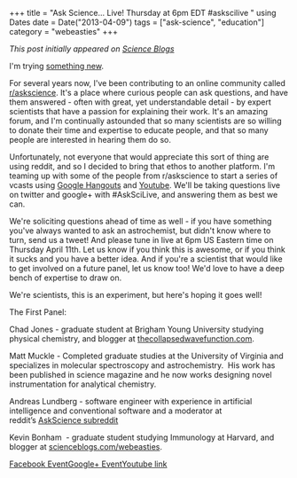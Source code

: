 +++
title = "Ask Science... Live! Thursday at 6pm EDT #askscilive "
using Dates
date = Date("2013-04-09")
tags = ["ask-science", "education"]
category = "webeasties"
+++

_This post initially appeared on [Science Blogs](http://scienceblogs.com/webeasties)_

I'm trying [something new](http://asksciencelive.com/?p=37).

For several years now, I've been contributing to an online community called [r/askscience](http://www.reddit.com/r/askscience). It's a place where curious people can ask questions, and have them answered - often with great, yet understandable detail - by expert scientists that have a passion for explaining their work. It's an amazing forum, and I'm continually astounded that so many scientists are so willing to donate their time and expertise to educate people, and that so many people are interested in hearing them do so.

Unfortunately, not everyone that would appreciate this sort of thing are using reddit, and so I decided to bring that ethos to another platform. I'm teaming up with some of the people from r/askscience to start a series of vcasts using [Google Hangouts](https://plus.google.com/u/0/events/cvgr2vu5eenvdstg1e60kf8taik) and [Youtube](https://www.youtube.com/user/AskScienceLive/). We'll be taking questions live on twitter and google+ with #AskSciLive, and answering them as best we can.

We're soliciting questions ahead of time as well - if you have something you've always wanted to ask an astrochemist, but didn't know where to turn, send us a tweet! And please tune in live at 6pm US Eastern time on Thursday April 11th. Let us know if you think this is awesome, or if you think it sucks and you have a better idea. And if you're a scientist that would like to get involved on a future panel, let us know too! We'd love to have a deep bench of expertise to draw on.

We're scientists, this is an experiment, but here's hoping it goes well!

The First Panel:

Chad Jones - graduate student at Brigham Young University studying physical chemistry, and blogger at [thecollapsedwavefunction.com](http://thecollapsedwavefunction.com).

Matt Muckle - Completed graduate studies at the University of Virginia and specializes in molecular spectroscopy and astrochemistry.  His work has been published in science magazine and he now works designing novel instrumentation for analytical chemistry.

Andreas Lundberg - software engineer with experience in artificial intelligence and conventional software and a moderator at reddit’s [AskScience subreddit](http://www.reddit.com/r/askscience)

Kevin Bonham  - graduate student studying Immunology at Harvard, and blogger at [scienceblogs.com/webeasties](http://scienceblogs.com/webeasties).

[Facebook Event](http://www.facebook.com/events/146052215570531/)[Google+ Event](https://plus.google.com/u/0/events/cvgr2vu5eenvdstg1e60kf8taik)[Youtube link](https://www.youtube.com/user/AskScienceLive/)

      
  
